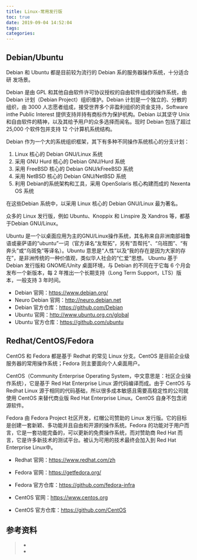```yaml
---
title: Linux-常用发行版
toc: true
date: 2019-09-04 14:52:04
tags:
categories:
---
```




## Debian/Ubuntu
Debian 和 Ubuntu 都是目前较为流行的 Debian 系的服务器操作系统，十分适合研
发场景。

Debian 是由 GPL 和其他自由软件许可协议授权的自由软件组成的操作系统，由Debian 计划（Debian Project）组织维护。Debian 计划是一个独立的、分散的组织，由 3000 人志愿者组成，接受世界多个非盈利组织的资金支持，Software inthe Public Interest 提供支持并持有商标作为保护机构。Debian 以其坚守 Unix 和自由软件的精神，以及其给予用户的众多选择而闻名。现时 Debian 包括了超过25,000 个软件包并支持 12 个计算机系统结构。

Debian 作为一个大的系统组织框架，其下有多种不同操作系统核心的分支计划：
1. Linux 核心的 Debian GNU/Linux 系统
2. 采用 GNU Hurd 核心的 Debian GNU/Hurd 系统
3. 采用 FreeBSD 核心的 Debian GNU/kFreeBSD 系统
4. 采用 NetBSD 核心的 Debian GNU/NetBSD 系统
5. 利用 Debian的系统架构和工具，采用 OpenSolaris 核心构建而成的 Nexenta OS 系统

在这些Debian 系统中，以采用 Linux 核心的 Debian GNU/Linux 最为著名。

众多的 Linux 发行版，例如 Ubuntu、Knoppix 和 Linspire 及 Xandros 等，都基于Debian GNU/Linux。

Ubuntu 是一个以桌面应用为主的GNU/Linux操作系统，其名称来自非洲南部祖鲁语或豪萨语的“ubuntu”一词（官方译名“友帮拓”，另有“吾帮托”、“乌班图”、“有奔头”或“乌斑兔”等译名）。Ubuntu 意思是“人性”以及“我的存在是因为大家的存在”，是非洲传统的一种价值观，类似华人社会的“仁爱”思想。 Ubuntu 基于 Debian 发行版和 GNOME/Unity 桌面环境，与 Debian 的不同在于它每 6 个月会发布一个新版本，每 2 年推出一个长期支持（Long Term Support，LTS）版本，一般支持 3 年时间。

- Debian 官网：https://www.debian.org/
- Neuro Debian 官网：http://neuro.debian.net
- Debian 官方仓库：https://github.com/Debian
- Ubuntu 官网：http://www.ubuntu.org.cn/global
- Ubuntu 官方仓库：https://github.com/ubuntu

## Redhat/CentOS/Fedora
CentOS 和 Fedora 都是基于 Redhat 的常见 Linux 分支。CentOS 是目前企业级服务器的常用操作系统；Fedora 则主要面向个人桌面用户。

CentOS（Community Enterprise Operating System，中文意思是：社区企业操作系统），它是基于 Red Hat Enterprise Linux 源代码编译而成。由于 CentOS 与Redhat Linux 源于相同的代码基础，所以很多成本敏感且需要高稳定性的公司就使用 CentOS 来替代商业版 Red Hat Enterprise Linux。CentOS 自身不包含闭源软件。

Fedora 由 Fedora Project 社区开发，红帽公司赞助的 Linux 发行版。它的目标是创建一套新颖、多功能并且自由和开源的操作系统。Fedora 的功能对于用户而言，它是一套功能完备的，可以更新的免费操作系统，而对赞助商 Red Hat 而言，它是许多新技术的测试平台。被认为可用的技术最终会加入到 Red Hat Enterprise Linux中。

- Redhat 官网：https://www.redhat.com/zh

- Fedora 官网：https://getfedora.org/

- Fedora 官方仓库：https://github.com/fedora-infra

- CentOS 官网：https://www.centos.org

- CentOS 官方仓库：https://github.com/CentOS

  

## 参考资料
> - []()
> - []()

